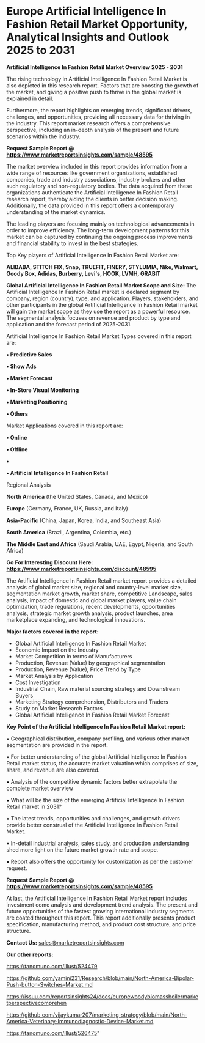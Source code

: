 # Europe Artificial Intelligence In Fashion Retail Market Opportunity, Analytical Insights and Outlook 2025 to 2031

<Strong> Artificial Intelligence In Fashion Retail Market Overview 2025 - 2031</strong>

The rising technology in Artificial Intelligence In Fashion Retail Market is also depicted in this research report. Factors that are boosting the growth of the market, and giving a positive push to thrive in the global market is explained in detail.

Furthermore, the report highlights on emerging trends, significant drivers, challenges, and opportunities, providing all necessary data for thriving in the industry. This report market research offers a comprehensive perspective, including an in-depth analysis of the present and future scenarios within the industry.

<strong>Request Sample Report @ <a href=https://www.marketreportsinsights.com/sample/48595>https://www.marketreportsinsights.com/sample/48595</a></strong>

The market overview included in this report provides information from a wide range of resources like government organizations, established companies, trade and industry associations, industry brokers and other such regulatory and non-regulatory bodies. The data acquired from these organizations authenticate the Artificial Intelligence In Fashion Retail research report, thereby aiding the clients in better decision making. Additionally, the data provided in this report offers a contemporary understanding of the market dynamics.

The leading players are focusing mainly on technological advancements in order to improve efficiency. The long-term development patterns for this market can be captured by continuing the ongoing process improvements and financial stability to invest in the best strategies.

Top Key players of Artificial Intelligence In Fashion Retail Market are:

<strong>ALIBABA, STITCH FIX, Snap, TRUEFIT, FINERY, STYLUMIA, Nike, Walmart, Goody Box, Adidas, Burberry, Levi's, HOOK, LVMH, GRABIT</strong>

<strong><b>Global Artificial Intelligence In Fashion Retail Market Scope and Size:</b></strong>
The Artificial Intelligence In Fashion Retail market is declared segment by company, region (country), type, and application. Players, stakeholders, and other participants in the global Artificial Intelligence In Fashion Retail market will gain the market scope as they use the report as a powerful resource. The segmental analysis focuses on revenue and product by type and application and the forecast period of 2025-2031.

Artificial Intelligence In Fashion Retail Market Types covered in this report are:

<strong>•  Predictive Sales

•  Show Ads

•  Market Forecast

•  In-Store Visual Monitoring

•  Marketing Positioning

•  Others</strong>

Market Applications covered in this report are:

<strong>•  Online

•  Offline

•  

•  Artificial Intelligence In Fashion Retail</strong> 

Regional Analysis

<strong>North America</strong> (the United States, Canada, and Mexico)

<strong>Europe</strong> (Germany, France, UK, Russia, and Italy)

<strong>Asia-Pacific</strong> (China, Japan, Korea, India, and Southeast Asia)

<strong>South America</strong> (Brazil, Argentina, Colombia, etc.)

<strong>The Middle East and Africa</strong> (Saudi Arabia, UAE, Egypt, Nigeria, and South Africa)

<strong>Go For Interesting Discount Here: <a href=https://www.marketreportsinsights.com/discount/48595>https://www.marketreportsinsights.com/discount/48595</a></strong>

The Artificial Intelligence In Fashion Retail market report provides a detailed analysis of global market size, regional and country-level market size, segmentation market growth, market share, competitive Landscape, sales analysis, impact of domestic and global market players, value chain optimization, trade regulations, recent developments, opportunities analysis, strategic market growth analysis, product launches, area marketplace expanding, and technological innovations.

<strong><b>Major factors covered in the report:</b></strong>
<ul>
  <li>Global Artificial Intelligence In Fashion Retail Market </li>
  <li>Economic Impact on the Industry</li>
  <li>Market Competition in terms of Manufacturers</li>
  <li>Production, Revenue (Value) by geographical segmentation</li>
  <li>Production, Revenue (Value), Price Trend by Type</li>
  <li>Market Analysis by Application</li>
  <li>Cost Investigation</li>
  <li>Industrial Chain, Raw material sourcing strategy and Downstream Buyers</li>
  <li>Marketing Strategy comprehension, Distributors and Traders</li>
  <li>Study on Market Research Factors</li>
  <li>Global Artificial Intelligence In Fashion Retail Market Forecast</li>
</ul>

<strong><b>Key Point of the Artificial Intelligence In Fashion Retail Market report:</b></strong>

• Geographical distribution, company profiling, and various other market segmentation are provided in the report.

• For better understanding of the global Artificial Intelligence In Fashion Retail market status, the accurate market valuation which comprises of size, share, and revenue are also covered.

• Analysis of the competitive dynamic factors better extrapolate the complete market overview

• What will be the size of the emerging Artificial Intelligence In Fashion Retail market in 2031?

• The latest trends, opportunities and challenges, and growth drivers provide better construal of the Artificial Intelligence In Fashion Retail Market.

• In-detail industrial analysis, sales study, and production understanding shed more light on the future market growth rate and scope.

• Report also offers the opportunity for customization as per the customer request.

<strong>Request Sample Report @ <a href=https://www.marketreportsinsights.com/sample/48595>https://www.marketreportsinsights.com/sample/48595</a></strong>

At last, the Artificial Intelligence In Fashion Retail Market report includes investment come analysis and development trend analysis. The present and future opportunities of the fastest growing international industry segments are coated throughout this report. This report additionally presents product specification, manufacturing method, and product cost structure, and price structure.

<strong>Contact Us:</strong>
sales@marketreportsinsights.com

<strong>Our other reports:</strong>

<a href=https://tanomuno.com/illust/524479>https://tanomuno.com/illust/524479</a>

<a href=https://github.com/yamini231/Research/blob/main/North-America-Bipolar-Push-button-Switches-Market.md>https://github.com/yamini231/Research/blob/main/North-America-Bipolar-Push-button-Switches-Market.md</a>

<a href=https://issuu.com/reportsinsights24/docs/europewoodybiomassboilermarketperspectivecomprehen>https://issuu.com/reportsinsights24/docs/europewoodybiomassboilermarketperspectivecomprehen</a>

<a href=https://github.com/vijaykumar207/marketing-strategy/blob/main/North-America-Veterinary-Immunodiagnostic-Device-Market.md>https://github.com/vijaykumar207/marketing-strategy/blob/main/North-America-Veterinary-Immunodiagnostic-Device-Market.md</a>

<a href=https://tanomuno.com/illust/526475>https://tanomuno.com/illust/526475</a>"
